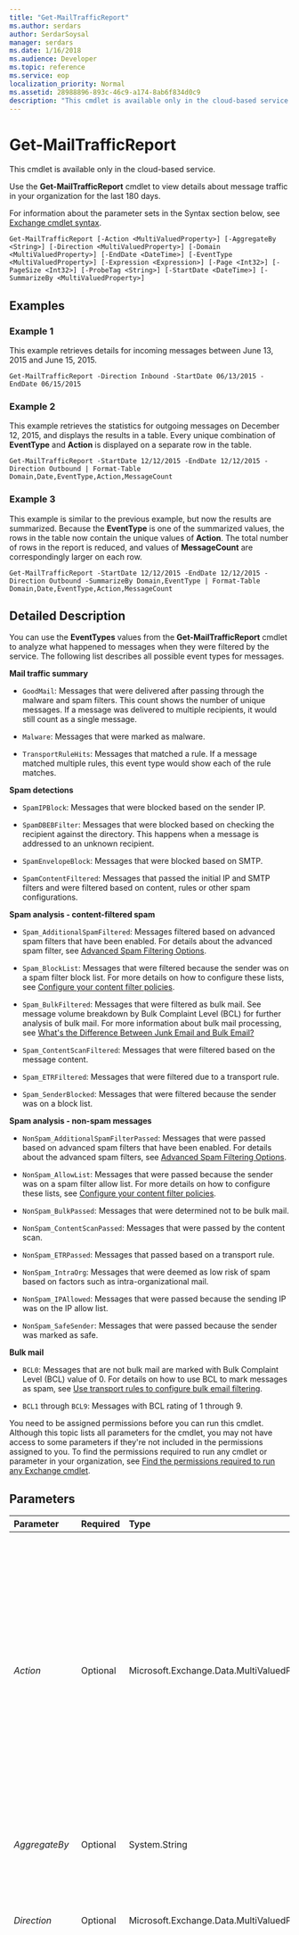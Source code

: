 ```yaml
---
title: "Get-MailTrafficReport"
ms.author: serdars
author: SerdarSoysal
manager: serdars
ms.date: 1/16/2018
ms.audience: Developer
ms.topic: reference
ms.service: eop
localization_priority: Normal
ms.assetid: 28988896-893c-46c9-a174-8ab6f834d0c9
description: "This cmdlet is available only in the cloud-based service."
---
```


# Get-MailTrafficReport

This cmdlet is available only in the cloud-based service. 
  
Use the **Get-MailTrafficReport** cmdlet to view details about message traffic in your organization for the last 180 days.
  
For information about the parameter sets in the Syntax section below, see [Exchange cmdlet syntax](https://technet.microsoft.com/library/bb123552.aspx). 
  
```
Get-MailTrafficReport [-Action <MultiValuedProperty>] [-AggregateBy <String>] [-Direction <MultiValuedProperty>] [-Domain <MultiValuedProperty>] [-EndDate <DateTime>] [-EventType <MultiValuedProperty>] [-Expression <Expression>] [-Page <Int32>] [-PageSize <Int32>] [-ProbeTag <String>] [-StartDate <DateTime>] [-SummarizeBy <MultiValuedProperty>]

```

## Examples
<a name="Examples"> </a>

### Example 1

This example retrieves details for incoming messages between June 13, 2015 and June 15, 2015.
  
```
Get-MailTrafficReport -Direction Inbound -StartDate 06/13/2015 -EndDate 06/15/2015
```

### Example 2

This example retrieves the statistics for outgoing messages on December 12, 2015, and displays the results in a table. Every unique combination of **EventType** and **Action** is displayed on a separate row in the table.
  
```
Get-MailTrafficReport -StartDate 12/12/2015 -EndDate 12/12/2015 -Direction Outbound | Format-Table Domain,Date,EventType,Action,MessageCount
```

### Example 3

This example is similar to the previous example, but now the results are summarized. Because the **EventType** is one of the summarized values, the rows in the table now contain the unique values of **Action**. The total number of rows in the report is reduced, and values of **MessageCount** are correspondingly larger on each row.
  
```
Get-MailTrafficReport -StartDate 12/12/2015 -EndDate 12/12/2015 -Direction Outbound -SummarizeBy Domain,EventType | Format-Table Domain,Date,EventType,Action,MessageCount
```

## Detailed Description
<a name="DetailedDescription"> </a>

You can use the **EventTypes** values from the **Get-MailTrafficReport** cmdlet to analyze what happened to messages when they were filtered by the service. The following list describes all possible event types for messages.
  
 **Mail traffic summary**
  
-  `GoodMail`: Messages that were delivered after passing through the malware and spam filters. This count shows the number of unique messages. If a message was delivered to multiple recipients, it would still count as a single message.
    
-  `Malware`: Messages that were marked as malware.
    
-  `TransportRuleHits`: Messages that matched a rule. If a message matched multiple rules, this event type would show each of the rule matches.
    
 **Spam detections**
  
-  `SpamIPBlock`: Messages that were blocked based on the sender IP.
    
-  `SpamDBEBFilter`: Messages that were blocked based on checking the recipient against the directory. This happens when a message is addressed to an unknown recipient.
    
-  `SpamEnvelopeBlock`: Messages that were blocked based on SMTP.
    
-  `SpamContentFiltered`: Messages that passed the initial IP and SMTP filters and were filtered based on content, rules or other spam configurations.
    
 **Spam analysis - content-filtered spam**
  
-  `Spam_AdditionalSpamFiltered`: Messages filtered based on advanced spam filters that have been enabled. For details about the advanced spam filter, see [Advanced Spam Filtering Options](http://technet.microsoft.com/library/b286f853-b484-4af0-b01f-281fffd85e7a.aspx).
    
-  `Spam_BlockList`: Messages that were filtered because the sender was on a spam filter block list. For more details on how to configure these lists, see [Configure your content filter policies](http://technet.microsoft.com/library/316544cb-db1d-4c25-a5b9-c73bbcf53047.aspx).
    
-  `Spam_BulkFiltered`: Messages that were filtered as bulk mail. See message volume breakdown by Bulk Complaint Level (BCL) for further analysis of bulk mail. For more information about bulk mail processing, see [What's the Difference Between Junk Email and Bulk Email?](http://technet.microsoft.com/library/8079f193-1b40-4081-9e5d-d0e50dfbcc59.aspx)
    
-  `Spam_ContentScanFiltered`: Messages that were filtered based on the message content.
    
-  `Spam_ETRFiltered`: Messages that were filtered due to a transport rule.
    
-  `Spam_SenderBlocked`: Messages that were filtered because the sender was on a block list.
    
 **Spam analysis - non-spam messages**
  
-  `NonSpam_AdditionalSpamFilterPassed`: Messages that were passed based on advanced spam filters that have been enabled. For details about the advanced spam filters, see [Advanced Spam Filtering Options](http://technet.microsoft.com/library/b286f853-b484-4af0-b01f-281fffd85e7a.aspx).
    
-  `NonSpam_AllowList`: Messages that were passed because the sender was on a spam filter allow list. For more details on how to configure these lists, see [Configure your content filter policies](http://technet.microsoft.com/library/316544cb-db1d-4c25-a5b9-c73bbcf53047.aspx).
    
-  `NonSpam_BulkPassed`: Messages that were determined not to be bulk mail.
    
-  `NonSpam_ContentScanPassed`: Messages that were passed by the content scan.
    
-  `NonSpam_ETRPassed`: Messages that passed based on a transport rule.
    
-  `NonSpam_IntraOrg`: Messages that were deemed as low risk of spam based on factors such as intra-organizational mail.
    
-  `NonSpam_IPAllowed`: Messages that were passed because the sending IP was on the IP allow list.
    
-  `NonSpam_SafeSender`: Messages that were passed because the sender was marked as safe.
    
 **Bulk mail**
  
-  `BCL0`: Messages that are not bulk mail are marked with Bulk Complaint Level (BCL) value of 0. For details on how to use BCL to mark messages as spam, see [Use transport rules to configure bulk email filtering](http://technet.microsoft.com/library/2889c82e-fab0-4e85-87b0-b001b2ccd4f7.aspx).
    
-  `BCL1` through `BCL9`: Messages with BCL rating of 1 through 9.
    
You need to be assigned permissions before you can run this cmdlet. Although this topic lists all parameters for the cmdlet, you may not have access to some parameters if they're not included in the permissions assigned to you. To find the permissions required to run any cmdlet or parameter in your organization, see [Find the permissions required to run any Exchange cmdlet](https://technet.microsoft.com/library/mt432940.aspx).
  
## Parameters
<a name="DetailedDescription"> </a>

|**Parameter**|**Required**|**Type**|**Description**|
|:-----|:-----|:-----|:-----|
| _Action_ <br/> |Optional  <br/> |Microsoft.Exchange.Data.MultiValuedProperty  <br/> |The  _Action_ parameter filters the report by the action taken by DLP policies, transport rules, malware filtering, or spam filtering. To view the complete list of valid values for this parameter, run the command `Get-MailFilterListReport -SelectionTarget Actions`. The action you specify must correspond to the report type. For example, you can only specify malware filter actions for malware reports.  <br/> You can specify multiple values separated by commas.  <br/> |
| _AggregateBy_ <br/> |Optional  <br/> |System.String  <br/> |The  _AggregateBy_ parameter specifies the reporting period. Valid values are `Hour`,  `Day`, or  `Summary`. The default value is  `Day`.  <br/> |
| _Direction_ <br/> |Optional  <br/> |Microsoft.Exchange.Data.MultiValuedProperty  <br/> |The  _Direction_ parameter filters the results by incoming or outgoing messages. Valid values for this parameter are `Inbound` and `Outbound`.  <br/> |
| _Domain_ <br/> |Optional  <br/> |Microsoft.Exchange.Data.MultiValuedProperty  <br/> | The _Domain_ parameter filters the results by an accepted domain in the cloud-based organization. You can specify multiple domain values separated by commas, or the value `All`.  <br/>  If you don't use the _Domain_ parameter, the message count for your entire organization is returned. This includes messages that were sent from or to unregistered domains that are attributed to your organization. Unregistered domains can be attributed to your organization in hybrid or EOP standalone configurations. <br/> **Notes:**:  <br/>  Messages that are sent to recipients in multiple domains are counted differently at the domain level versus the organizational level. At the domain level, the message is counted for each different domain. At the organizational level, the message is counted only once. Therefore, if you add up the total number of received messages for each domain, the value might not match the total number of received messages for the organization. <br/>  The **Domain** value is `Others` for messages that were sent from or to unregistered domains that are attributed to your organization (messages in domains that aren't configured as accepted domains in your organization). <br/> |
| _EndDate_ <br/> |Optional  <br/> |System.DateTime  <br/> |The  _EndDate_ parameter specifies the end date of the date range. <br/> Use the short date format that's defined in the **Regional Options** settings on the computer where you're running the command. For example, if the computer is configured to use the short date format _mm_/ _dd_/ _yyyy_, enter 09/01/2015 to specify September 1, 2015. You can enter the date only, or you can enter the date and time of day. If you enter the date and time of day, enclose the value in quotation marks ("), for example,"09/01/2015 5:00 PM".  <br/> |
| _EventType_ <br/> |Optional  <br/> |Microsoft.Exchange.Data.MultiValuedProperty  <br/> |The  _EventType_ parameter filters the report by the event type. To view the complete list of valid values for this parameter, run the command `Get-MailFilterListReport -SelectionTarget EventTypes`. The event type you specify must correspond to the report. For example, you can only specify malware filter events for malware reports.  <br/> You can specify multiple values separated by commas.  <br/> |
| _Expression_ <br/> |Optional  <br/> |System.Linq.Expressions.Expression  <br/> |This parameter is reserved for internal Microsoft use.  <br/> |
| _Page_ <br/> |Optional  <br/> |System.Int32  <br/> |The  _Page_ parameter specifies the page number of the results you want to view. Valid input for this parameter is an integer between 1 and 1000. The default value is 1. <br/> |
| _PageSize_ <br/> |Optional  <br/> |System.Int32  <br/> |The  _PageSize_ parameter specifies the maximum number of entries per page. Valid input for this parameter is an integer between 1 and 5000. The default value is 1000. <br/> |
| _ProbeTag_ <br/> |Optional  <br/> |System.String  <br/> |This parameter is reserved for internal Microsoft use.  <br/> |
| _StartDate_ <br/> |Optional  <br/> |System.DateTime  <br/> |The  _StartDate_ parameter specifies the start date of the date range. <br/> Use the short date format that's defined in the **Regional Options** settings on the computer where you're running the command. For example, if the computer is configured to use the short date format _mm_/ _dd_/ _yyyy_, enter 09/01/2015 to specify September 1, 2015. You can enter the date only, or you can enter the date and time of day. If you enter the date and time of day, enclose the value in quotation marks ("), for example,"09/01/2015 5:00 PM".  <br/> |
| _SummarizeBy_ <br/> |Optional  <br/> |Microsoft.Exchange.Data.MultiValuedProperty  <br/> |The  _SummarizeBy_ parameter returns totals based on the values you specify. If your report filters data using any of the values accepted by this parameter, you can use the _SummarizeBy_ parameter to summarize the results based on those values. To decrease the number of rows returned in the report, consider using the _SummarizeBy_ parameter. Summarizing reduces the amount of data that's retrieved for the report, and delivers the report faster. For example, instead of seeing each instance of a specific value of `EventType` on an individual row in the report, you can use the _SummarizeBy_ parameter to see the total number of instances of that value of `EventType` on one row in the report. <br/> For the **Get-MailTrafficReport** cmdlet, the _SummarizeBy_ parameter accepts the values `Action`,  `Domain`, and  `EventType`. You can specify multiple values separated by commas.  <br/> |
   
## Input Types
<a name="InputTypes"> </a>

To see the input types that this cmdlet accepts, see [Cmdlet Input and Output Types](http://go.microsoft.com/fwlink/p/?linkId=616387). If the Input Type field for a cmdlet is blank, the cmdlet doesn't accept input data. 
  
## Return Types
<a name="ReturnTypes"> </a>

To see the return types, which are also known as output types, that this cmdlet accepts, see [Cmdlet Input and Output Types](http://go.microsoft.com/fwlink/p/?linkId=616387). If the Output Type field is blank, the cmdlet doesn't return data. 
  

